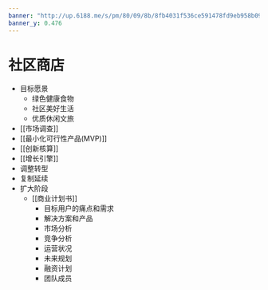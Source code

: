 ```yaml
---
banner: "http://up.6188.me/s/pm/80/09/8b/8fb4031f536ce591478fd9eb958b0980.jpeg"
banner_y: 0.476
---
```


# 社区商店

- 目标愿景
	- 绿色健康食物
	- 社区美好生活
	- 优质休闲文旅
- [[市场调查]]
- [[最小化可行性产品(MVP)]]
- [[创新核算]]
- [[增长引擎]]
- 调整转型
- 复制延续
- 扩大阶段
	- [[商业计划书]]
		- 目标用户的痛点和需求
		- 解决方案和产品
		- 市场分析
		- 竞争分析
		- 运营状况
		- 未来规划
		- 融资计划
		- 团队成员
